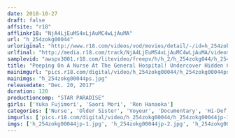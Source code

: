 ```yaml
---
date: 2018-10-27
draft: false
affsite: "r18"
afflinkr18: "NjA4LjEuMS4xLjAuMC4wLjAuMA"
url: "h_254zokg00044"
urloriginal: "http://www.r18.com/videos/vod/movies/detail/-/id=h_254zokg00044"
urlfinal: "http://media.r18.com/track/NjA4LjEuMS4xLjAuMC4wLjAuMA/videos/vod/movies/detail/-/id=h_254zokg00044"
samplevid: "awspv3001.r18.com/litevideo/freepv/h/h_2/h_254zokg044/h_254zokg044_dmb_w.mp4"
title: "Peeping On A Nurse At The General Hospital! Undercover Hidden Camera Posting"
mainimgurl: "pics.r18.com/digital/video/h_254zokg00044/h_254zokg00044ps.jpg"
mainimgs: "h_254zokg00044ps.jpg"
releasedate: "Dec. 20, 2017"
duration: 120
productioncomp: "STAR PARADISE"
girls: ['Yuka Fujimori', 'Saori Mori', 'Ren Hanaoka']
categories: ['Nurse', 'Older Sister', 'Voyeur', 'Documentary', 'Hi-Def']
imgurls: ['pics.r18.com/digital/video/h_254zokg00044/h_254zokg00044jp-1.jpg', 'pics.r18.com/digital/video/h_254zokg00044/h_254zokg00044jp-2.jpg', 'pics.r18.com/digital/video/h_254zokg00044/h_254zokg00044jp-3.jpg', 'pics.r18.com/digital/video/h_254zokg00044/h_254zokg00044jp-4.jpg', 'pics.r18.com/digital/video/h_254zokg00044/h_254zokg00044jp-5.jpg', 'pics.r18.com/digital/video/h_254zokg00044/h_254zokg00044jp-6.jpg', 'pics.r18.com/digital/video/h_254zokg00044/h_254zokg00044jp-7.jpg', 'pics.r18.com/digital/video/h_254zokg00044/h_254zokg00044jp-8.jpg', 'pics.r18.com/digital/video/h_254zokg00044/h_254zokg00044jp-9.jpg', 'pics.r18.com/digital/video/h_254zokg00044/h_254zokg00044jp-10.jpg', 'pics.r18.com/digital/video/h_254zokg00044/h_254zokg00044jp-11.jpg', 'pics.r18.com/digital/video/h_254zokg00044/h_254zokg00044jp-12.jpg', 'pics.r18.com/digital/video/h_254zokg00044/h_254zokg00044jp-13.jpg', 'pics.r18.com/digital/video/h_254zokg00044/h_254zokg00044jp-14.jpg', 'pics.r18.com/digital/video/h_254zokg00044/h_254zokg00044jp-15.jpg', 'pics.r18.com/digital/video/h_254zokg00044/h_254zokg00044jp-16.jpg', 'pics.r18.com/digital/video/h_254zokg00044/h_254zokg00044jp-17.jpg', 'pics.r18.com/digital/video/h_254zokg00044/h_254zokg00044jp-18.jpg', 'pics.r18.com/digital/video/h_254zokg00044/h_254zokg00044jp-19.jpg', 'pics.r18.com/digital/video/h_254zokg00044/h_254zokg00044jp-20.jpg']
imgs: ['h_254zokg00044jp-1.jpg', 'h_254zokg00044jp-2.jpg', 'h_254zokg00044jp-3.jpg', 'h_254zokg00044jp-4.jpg', 'h_254zokg00044jp-5.jpg', 'h_254zokg00044jp-6.jpg', 'h_254zokg00044jp-7.jpg', 'h_254zokg00044jp-8.jpg', 'h_254zokg00044jp-9.jpg', 'h_254zokg00044jp-10.jpg', 'h_254zokg00044jp-11.jpg', 'h_254zokg00044jp-12.jpg', 'h_254zokg00044jp-13.jpg', 'h_254zokg00044jp-14.jpg', 'h_254zokg00044jp-15.jpg', 'h_254zokg00044jp-16.jpg', 'h_254zokg00044jp-17.jpg', 'h_254zokg00044jp-18.jpg', 'h_254zokg00044jp-19.jpg', 'h_254zokg00044jp-20.jpg']
---
```

